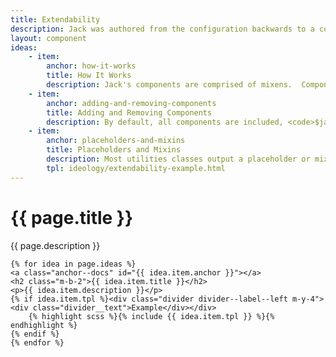 ```yaml
---
title: Extendability
description: Jack was authored from the configuration backwards to a compiled visual.  One of the goals was to build a design system that you didn't have to wage battles against in a war of specificity.  This ensures you're not stuck with an end result that's overly complicated to customize.  The user of the system was put first and foremost.
layout: component
ideas:
    - item:
        anchor: how-it-works
        title: How It Works
        description: Jack's components are comprised of mixens.  Component styles are generated when they are flipped to a state of inclusion at the time the library is compiled.  To include the card component, you would override the variable that determines whether or not that the card component is included at compilation time, <code>$include_component_card&#58; true;</code>.
    - item:
        anchor: adding-and-removing-components
        title: Adding and Removing Components
        description: By default, all components are included, <code>$jack_include_all&#58; true !default;</code>.  You may cherry-pick components to exclude at this point.  Setting <code>$include_component_card&#58; false;</code> before Jack's SASS compiles would include all components minus the card one.  Conversely, you can set <code>$jack_include_all&#58; false;</code> followed by <code>$include_component_card&#58; true;</code> to output just the card component.
    - item:
        anchor: placeholders-and-mixins
        title: Placeholders and Mixins
        description: Most utilities classes output a placeholder or mixin, even if their respective stylesheet isn't included and generated.  This lets you leverage their usefulness whilst not bloating your output.
        tpl: ideology/extendability-example.html
---
```

<div class="container content">
    <h1>{{ page.title }}</h1>
    <p class="well">{{ page.description }}</p>

    {% for idea in page.ideas %}
    <a class="anchor--docs" id="{{ idea.item.anchor }}"></a>
    <h2 class="m-b-2">{{ idea.item.title }}</h2>
    <p>{{ idea.item.description }}</p>
    {% if idea.item.tpl %}<div class="divider divider--label--left m-y-4"><div class="divider__text">Example</div></div>
        {% highlight scss %}{% include {{ idea.item.tpl }} %}{% endhighlight %}
    {% endif %}
    {% endfor %}
</div>